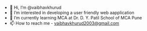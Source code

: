 - 👋 Hi, I’m @vaibhavkhurud
- 👀 I’m interested in developing a user friendly web aapplication
- 🌱 I’m currently learning MCA at Dr. D. Y. Patil School of MCA Pune
- 📫 How to reach me - vaibhavkhurud2003@gmail.com


<!---
vaibhavkhurud/vaibhavkhurud is a ✨ special ✨ repository because its `README.md` (this file) appears on your GitHub profile.
You can click the Preview link to take a look at your changes.
--->
